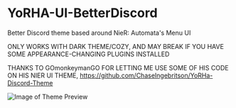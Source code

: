 # YoRHA-UI-BetterDiscord
Better Discord theme based around NieR: Automata's Menu UI

ONLY WORKS WITH DARK THEME/COZY, AND MAY BREAK IF YOU HAVE SOME APPEARANCE-CHANGING PLUGINS INSTALLED

THANKS TO GOmonkeymanGO FOR LETTING ME USE SOME OF HIS CODE ON HIS NIER UI THEME, https://github.com/ChaseIngebritson/YoRHa-Discord-Theme

![Image of Theme Preview](https://github.com/AccraZed/YoRHA-UI-BetterDiscord/blob/master/Preview/Preview%201.jpg)
